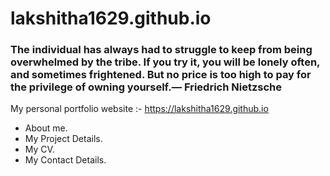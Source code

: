 # lakshitha1629.github.io
### The individual has always had to struggle to keep from being overwhelmed by the tribe. If you try it, you will be lonely often, and sometimes frightened. But no price is too high to pay for the privilege of owning yourself.— Friedrich Nietzsche

My personal portfolio website :- https://lakshitha1629.github.io

- About me.                                                                                                                               
- My Project Details. 
- My CV.                                                                                                                                   
- My Contact Details.                                                                                                                     
 
